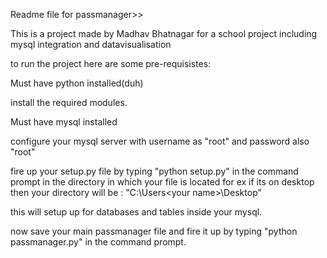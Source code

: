 Readme file for passmanager>>

This is a project made by Madhav Bhatnagar for a school project
including mysql integration and datavisualisation 

to run the project here are some pre-requisistes:

  Must have python installed(duh)
  
  install the required modules.
  
  Must have mysql installed 
  
  configure your mysql server with username as "root" and password also "root"
  
  fire up your setup.py file by typing "python setup.py" in the command prompt in the directory in which your file is located for ex if its on desktop then your directory will be : "C:\Users\<your name>\Desktop\"
  
  this will setup up for databases and tables inside your mysql.
  
  now save your main passmanager file and fire it up by typing "python passmanager.py" in the command prompt.
  

